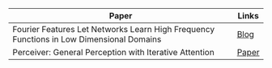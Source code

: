 Paper | Links | 
------------  |------
Fourier Features Let Networks Learn High Frequency Functions in Low Dimensional Domains | [Blog](https://bmild.github.io/fourfeat/index.html)
Perceiver: General Perception with Iterative Attention | [Paper](https://arxiv.org/abs/2103.03206)

